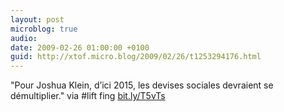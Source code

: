 ```yaml
---
layout: post
microblog: true
audio: 
date: 2009-02-26 01:00:00 +0100
guid: http://xtof.micro.blog/2009/02/26/t1253294176.html
---
```

"Pour Joshua Klein, d’ici 2015, les devises sociales devraient se démultiplier." via #lift fing  [bit.ly/T5vTs](http://bit.ly/T5vTs)
